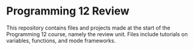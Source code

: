 # Programming 12 Review
This repository contains files and projects made at the start of the Programming 12 course, namely the review unit. Files include tutorials on variables, functions, and mode frameworks.
